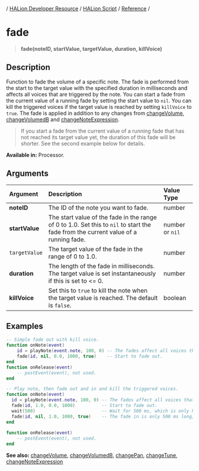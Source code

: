 / [HALion Developer Resource](../../HALion-Developer-Resource.md) / [HALion Script](./HALion-Script.md) / [Reference](./Reference.md) /

# fade

>**fade(noteID, startValue, targetValue, duration, killVoice)**

## Description

Function to fade the volume of a specific note. The fade is performed from the start to the target value with the specified duration in milliseconds and affects all voices that are triggered by the note. You can start a fade from the current value of a running fade by setting the start value to ``nil``. You can kill the triggered voices if the target value is reached by setting ``killVoice`` to ``true``. The fade is applied in addition to any changes from [changeVolume](./changeVolume.md), [changeVolumedB](./changeVolumedB.md) and [changeNoteExpression](./changeNoteExpression.md).

>If you start a fade from the current value of a running fade that has not reached its target value yet, the duration of this fade will be shorter. See the second example below for details.

**Available in:** Processor.

## Arguments

|Argument|Description|Value Type|
|:-|:-|:-|
|**noteID**|The ID of the note you want to fade.|number|
|**startValue**|The start value of the fade in the range of 0 to 1.0. Set this to ``nil`` to start the fade from the current value of a running fade.|number or ``nil``|
|``targetValue``|The target value of the fade in the range of 0 to 1.0.|number|
|**duration**|The length of the fade in milliseconds. The target value is set instantaneously if this is set to <= 0.|number|
|**killVoice**|Set this to ``true`` to kill the note when the target value is reached. The default is ``false``.|boolean|

## Examples

```lua
-- Simple fade out with kill voice.
function onNote(event)
    id = playNote(event.note, 100, 0) -- The fades affect all voices that are triggered by this note.
    fade(id, nil, 0.0, 1000, true)    -- Start to fade out.
end
function onRelease(event)
    -- postEvent(event), not used.
end
```

```lua
-- Play note, then fade out and in and kill the triggered voices.
function onNote(event)
  id = playNote(event.note, 100, 0) -- The fades affect all voices that are triggered by this note.
  fade(id, 1.0, 0.0, 1000)          -- Start to fade out.
  wait(500)                         -- Wait for 500 ms, which is only half of the fade out.
  fade(id, nil, 1.0, 1000, true)    -- The fade in is only 500 ms long, because it has to go only half of the distance.
end
 
function onRelease(event)
    -- postEvent(event), not used.
end
```

**See also:** [changeVolume](./changeVolume.md), [changeVolumedB](./changeVolumedB.md), [changePan](./changePan.md), [changeTune](./changeTune.md), [changeNoteExpression](./changeNoteExpression.md)